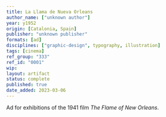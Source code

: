 ```yaml
---
title: La Llama de Nueva Orleans
author_name: ["unknown author"]
year: y1952
origin: [Catalonia, Spain]
publisher: "unknown publisher"
formats: [ad]
disciplines: ["graphic-design", typography, illustration]
tags: [cinema]
ref_group: "333"
ref_id: "0001"
wip:
layout: artifact
status: complete
published: true
date_added: 2023-03-06
---
```


Ad for exhibitions of the 1941 film _The Flame of New Orleans_.
